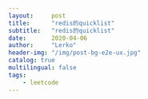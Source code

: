 ```yaml
---
layout:     post
title:      "redis的quicklist"
subtitle:   "redis的quicklist"
date:       2020-04-06
author:     "Lerko"
header-img: "/img/post-bg-e2e-ux.jpg"
catalog: true
multilingual: false
tags:
    - leetcode
---
```

